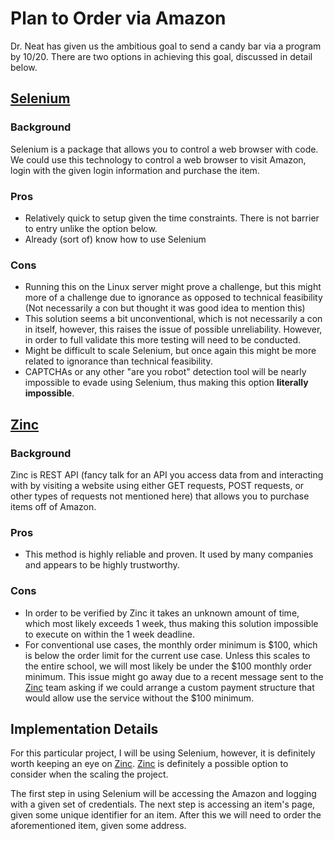 # Plan to Order via Amazon
Dr. Neat has given us the ambitious goal to send a candy bar via a program by 10/20.  There are two options in achieving this goal, discussed in detail below.

## [Selenium](https://www.selenium.dev/)
### Background
Selenium is a package that allows you to control a web browser with code.  We could use this technology to control a web browser to visit Amazon, login with the given login information and purchase the item.

### Pros
* Relatively quick to setup given the time constraints.  There is not barrier to entry unlike the option below.
* Already (sort of) know how to use Selenium

### Cons
* Running this on the Linux server might prove a challenge, but this might more of a challenge due to ignorance as opposed to technical feasibility (Not necessarily a con but thought it was good idea to mention this)
* This solution seems a bit unconventional, which is not necessarily a con in itself, however, this raises the issue of possible unreliability.  However, in order to full validate this more testing will need to be conducted.
* Might be difficult to scale Selenium, but once again this might be more related to ignorance than technical feasibility.
* CAPTCHAs or any other "are you robot" detection tool will be nearly impossible to evade using Selenium, thus making this option **literally impossible**.

## [Zinc]
### Background
Zinc is REST API (fancy talk for an API you access data from and interacting with by visiting a website using either GET requests, POST requests, or other types of requests not mentioned here) that allows you to purchase items off of Amazon.

### Pros
* This method is highly reliable and proven.  It used by many companies and appears to be highly trustworthy.

### Cons
* In order to be verified by Zinc it takes an unknown amount of time, which most likely exceeds 1 week, thus making this solution impossible to execute on within the 1 week deadline.
* For conventional use cases, the monthly order minimum is $100, which is below the order limit for the current use case.  Unless this scales to the entire school, we will most likely be under the $100 monthly order minimum.  This issue might go away due to a recent message sent to the [Zinc] team asking if we could arrange a custom payment structure that would allow use the service without the $100 minimum.



## Implementation Details
For this particular project, I will be using Selenium, however, it is definitely worth keeping an eye on [Zinc].  [Zinc] is definitely a possible option to consider when the scaling the project.

The first step in using Selenium will be accessing the Amazon and logging with a given set of credentials.  The next step is accessing an item's page, given some unique identifier for an item.  After this we will need to order the aforementioned item, given some address.

[Zinc]: https://zincapi.com/
